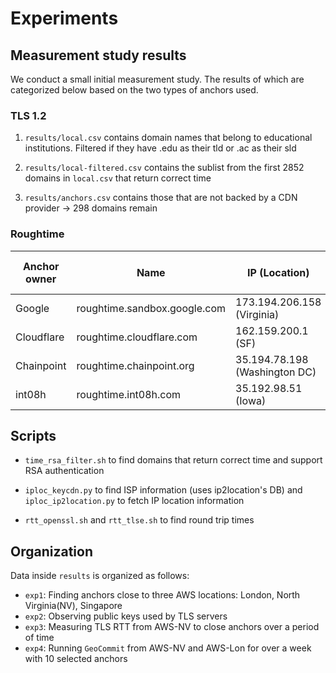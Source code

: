 # Experiments

## Measurement study results

We conduct a small initial measurement study. The results of which are categorized below based on the two types of anchors used. 

### TLS 1.2

1. `results/local.csv` contains domain names that belong to educational institutions. Filtered if they have .edu as their tld or .ac as their sld

2. `results/local-filtered.csv` contains the sublist from the first 2852 domains in `local.csv` that return correct time

3. `results/anchors.csv` contains those that are not backed by a CDN provider -> 298 domains remain

### Roughtime

Anchor owner | Name | IP (Location) | RTT AWS-CA | RTT AWS-NV | RTT AWS-SP 
------------ | ---- | ------------- | --------- | ---------- | ---------
Google | roughtime.sandbox.google.com | 173.194.206.158 (Virginia) | 26-27ms | 10-11ms | 155ms
Cloudflare | roughtime.cloudflare.com | 162.159.200.1 (SF) | 30-33ms | 17-18ms | 30ms
Chainpoint | roughtime.chainpoint.org | 35.194.78.198 (Washington DC) | ? | 3.4-3.5ms | 208ms 
int08h | roughtime.int08h.com | 35.192.98.51 (Iowa) | ? | 30ms | 190ms 

## Scripts

- `time_rsa_filter.sh` to find domains that return correct time and support RSA authentication

- `iploc_keycdn.py` to find ISP information (uses ip2location's DB) and `iploc_ip2location.py` to fetch IP location information

- `rtt_openssl.sh` and `rtt_tlse.sh` to find round trip times

## Organization

Data inside `results` is organized as follows:

- `exp1`: Finding anchors close to three AWS locations: London, North Virginia(NV), Singapore
- `exp2`: Observing public keys used by TLS servers
- `exp3`: Measuring TLS RTT from AWS-NV to close anchors over a period of time 
- `exp4`: Running `GeoCommit` from AWS-NV and AWS-Lon for over a week with 10 selected anchors
